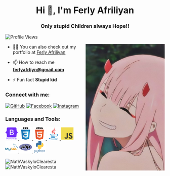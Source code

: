 <h1 align="center">Hi 👋, I'm Ferly Afriliyan</h1>
<h3 align="center"> Only stupid Children always Hope!!</h3>

![Profile Views](https://komarev.com/ghpvc/?username=NathVaskyloClearesta&label=Profile+Views&style=flat-square&color=blue)

<img align="right" alt="Coding" width="250" height="400" src="asset/my_picture.jpg">

- 👨‍💻 You can also check out my portfolio at [Ferly Afriliyan](https://ferlyafriliyan.vercel.app/)

- 📫 How to reach me **ferlyafrliyn@gmail.com**

- ⚡ Fun fact **Stupid kid**

<h3 align="left">Connect with me:</h3>
<p align="left">

[![GitHub](https://img.shields.io/badge/GitHub-Profile-blue?style=for-the-badge&logo=github)](https://github.com/NathVaskyloClearesta)
[![Facebook](https://img.shields.io/badge/Facebook-Profile-blue?style=for-the-badge&logo=facebook)](https://www.facebook.com/freya.xyz)
[![Instagram](https://img.shields.io/badge/Instagram-Profile-blue?style=for-the-badge&logo=instagram)](https://www.instagram.com/__y.zxekii)


</p>

<h3 align="left">Languages and Tools:</h3>
<p align="left">
    <a href="https://getbootstrap.com" target="_blank" rel="noreferrer">
        <img src="https://raw.githubusercontent.com/devicons/devicon/master/icons/bootstrap/bootstrap-plain-wordmark.svg" alt="bootstrap" width="40" height="40"/>
    </a>
    <a href="https://www.w3schools.com/css/" target="_blank" rel="noreferrer">
        <img src="https://raw.githubusercontent.com/devicons/devicon/master/icons/css3/css3-original-wordmark.svg" alt="css3" width="40" height="40"/>
    </a>
    <a href="https://www.w3.org/html/" target="_blank" rel="noreferrer">
        <img src="https://raw.githubusercontent.com/devicons/devicon/master/icons/html5/html5-original-wordmark.svg" alt="html5" width="40" height="40"/>
    </a>
    <a href="https://www.java.com" target="_blank" rel="noreferrer">
        <img src="https://raw.githubusercontent.com/devicons/devicon/master/icons/java/java-original.svg" alt="java" width="40" height="40"/>
    </a>
    <a href="https://developer.mozilla.org/en-US/docs/Web/JavaScript" target="_blank" rel="noreferrer">
        <img src="https://raw.githubusercontent.com/devicons/devicon/master/icons/javascript/javascript-original.svg" alt="javascript" width="40" height="40"/>
    </a>
    <a href="https://www.mysql.com/" target="_blank" rel="noreferrer">
        <img src="https://raw.githubusercontent.com/devicons/devicon/master/icons/mysql/mysql-original-wordmark.svg" alt="mysql" width="40" height="40"/>
    </a>
    <a href="https://www.php.net" target="_blank" rel="noreferrer">
        <img src="https://raw.githubusercontent.com/devicons/devicon/master/icons/php/php-original.svg" alt="php" width="40" height="40"/>
    </a>
    <a href="https://www.python.org/" target="_blank" rel="noreferrer">
        <img src="https://raw.githubusercontent.com/devicons/devicon/master/icons/python/python-original-wordmark.svg" alt="python" width="40" height="40"/>
    </a>
</p>

<p><img align="left" src="https://github-readme-stats.vercel.app/api/top-langs?username=NathVaskyloClearesta&show_icons=true&locale=en&layout=compact" alt="NathVaskyloClearesta" /></p>
<p>&nbsp;<img align="left" src="https://github-readme-stats.vercel.app/api?username=NathVaskyloClearesta&show_icons=true&locale=en" alt="NathVaskyloClearesta" /></p>

